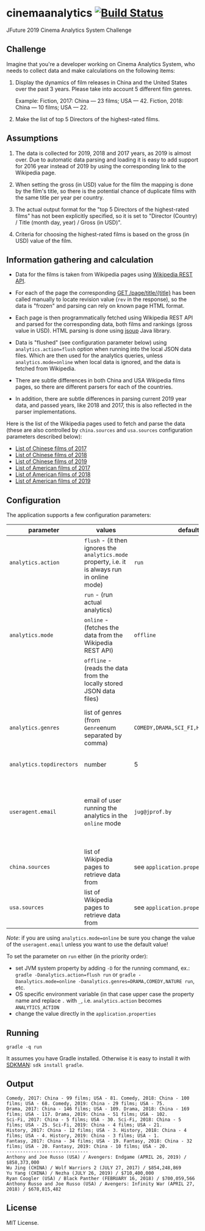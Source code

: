 # cinemaanalytics [![Build Status](https://travis-ci.org/zshamrock/cinemaanalytics.svg?branch=master)](https://travis-ci.org/zshamrock/cinemaanalytics) 

JFuture 2019 Cinema Analytics System Challenge

## Challenge

Imagine that you're a developer working on Cinema Analytics System, who needs to collect data and make calculations on the following items:
 
1. Display the dynamics of film releases in China and the United States over the past 3 years. Please take into account 5 different film genres.
 
   Example:
   Fiction, 2017: China — 23 films; USA — 42. Fiction, 2018: China — 10 films; USA — 22.
 
2. Make the list of top 5 Directors of the highest-rated films.

## Assumptions

1. The data is collected for 2019, 2018 and 2017 years, as 2019 is almost over.
Due to automatic data parsing and loading it is easy to add support for 2016 year instead of 2019 by using the corresponding 
link to the Wikipedia page.

2. When setting the gross (in USD) value for the film the mapping is done by the film's title, so there is the potential 
chance of duplicate films with the same title per year per country.

3. The actual output format for the "top 5 Directors of the highest-rated films" has not been explicitly specified, so 
it is set to "Director (Country) / Title (month day, year) / Gross (in USD)".

4. Criteria for choosing the highest-rated films is based on the gross (in USD) value of the film.

## Information gathering and calculation

- Data for the films is taken from Wikipedia pages using [Wikipedia REST API](https://en.wikipedia.org/api/rest_v1/).

- For each of the page the corresponding [GET /page/title/{title}](https://en.wikipedia.org/api/rest_v1/#/Page%20content/get_page_title__title_)
has been called manually to locate revision value (`rev` in the response), so the data is "frozen" and parsing can rely on known page HTML format.

- Each page is then programmatically fetched using Wikipedia REST API and parsed for the corresponding data, both films 
and rankings (gross value in USD). HTML parsing is done using [jsoup](https://jsoup.org/) Java library.

- Data is "flushed" (see configuration parameter below) using `analytics.action=flush` option when running into the local
JSON data files. Which are then used for the analytics queries, unless `analytics.mode=online` when local data is ignored, 
and the data is fetched from Wikipedia.

- There are subtle differences in both China and USA Wikipedia films pages, so there are different parsers for each of the countries.

- In addition, there are subtle differences in parsing current 2019 year data, and passed years, like 2018 and 2017, this is
also reflected in the parser implementations.

Here is the list of the Wikipedia pages used to fetch and parse the data (these are also controlled by `china.sources` and `usa.sources` 
configuration parameters described below):

- [List of Chinese films of 2017](https://en.wikipedia.org/wiki/List_of_Chinese_films_of_2017)
- [List of Chinese films of 2018](https://en.wikipedia.org/wiki/List_of_Chinese_films_of_2018)
- [List of Chinese films of 2019](https://en.wikipedia.org/wiki/List_of_Chinese_films_of_2019)
- [List of American films of 2017](https://en.wikipedia.org/wiki/List_of_American_films_of_2017)
- [List of American films of 2018](https://en.wikipedia.org/wiki/List_of_American_films_of_2018)
- [List of American films of 2019](https://en.wikipedia.org/wiki/List_of_American_films_of_2019)

## Configuration

The application supports a few configuration parameters:

|parameter| values | default | description |
|---------|--------|---------|-------------|
|`analytics.action`| `flush` - (it then ignores the `analytics.mode` property, i.e. it is always run in online mode)|`run`|action to run|
|                  | `run` - (run actual analytics)                                                                |     |
|`analytics.mode`  | `online` - (fetches the data from the Wikipedia REST API)| `offline` | either read local data or remote |              
|                  | `offline` - (reads the data from the locally stored JSON data files)|  |                                  |
|`analytics.genres`| list of genres (from `Genre`enum separated by comma) | `COMEDY,DRAMA,SCI_FI,HISTORY,FANTASY`| genres to use in the dynamics of film releases analytics |
|`analytics.topdirectors`| number | 5 | number of top directors |
|`useragent.email`| email of user running the analytics in the `online` mode | `jug@jprof.by` | Wikipedia REST API requires to set the contact information in the `User-Agent` header |
|`china.sources`| list of Wikipedia pages to retrieve data from | see `application.properties` | list of china films pages in Wikipedia |
|`usa.sources`| list of Wikipedia pages to retrieve data from | see `application.properties` | list of usa films pages in Wikipedia |

*Note*: if you are using `analytics.mode=online` be sure you change the value of the `useragent.email` unless you want to use the default value!

To set the parameter on `run` either (in the priority order):

- set JVM system property by adding `-D` for the running command, ex.: `gradle -Danalytics.action=flush run` 
or `gradle -Danalytics.mode=online -Danalytics.genres=DRAMA,COMEDY,NATURE run`, etc.
- OS specific environment variable (in that case upper case the property name and replace `.` with `_`, 
i.e. `analytics.action` becomes `ANALYTICS_ACTION`
- change the value directly in the `application.properties`
          
## Running

```
gradle -q run
```

It assumes you have Gradle installed. Otherwise it is easy to install it with [SDKMAN](https://sdkman.io/): `sdk install gradle`.

## Output

```
Comedy, 2017: China - 99 films; USA - 81. Comedy, 2018: China - 100 films; USA - 68. Comedy, 2019: China - 29 films; USA - 75.
Drama, 2017: China - 146 films; USA - 109. Drama, 2018: China - 169 films; USA - 117. Drama, 2019: China - 51 films; USA - 102.
Sci-Fi, 2017: China - 5 films; USA - 30. Sci-Fi, 2018: China - 5 films; USA - 25. Sci-Fi, 2019: China - 4 films; USA - 21.
History, 2017: China - 12 films; USA - 3. History, 2018: China - 4 films; USA - 4. History, 2019: China - 3 films; USA - 1.
Fantasy, 2017: China - 34 films; USA - 19. Fantasy, 2018: China - 32 films; USA - 20. Fantasy, 2019: China - 10 films; USA - 20.
------------------------------
Anthony and Joe Russo (USA) / Avengers: Endgame (APRIL 26, 2019) / $858,373,000
Wu Jing (CHINA) / Wolf Warriors 2 (JULY 27, 2017) / $854,248,869
Yu Yang (CHINA) / Nezha (JULY 26, 2019) / $710,400,000
Ryan Coogler (USA) / Black Panther (FEBRUARY 16, 2018) / $700,059,566
Anthony Russo and Joe Russo (USA) / Avengers: Infinity War (APRIL 27, 2018) / $678,815,482
```

## License

MIT License.